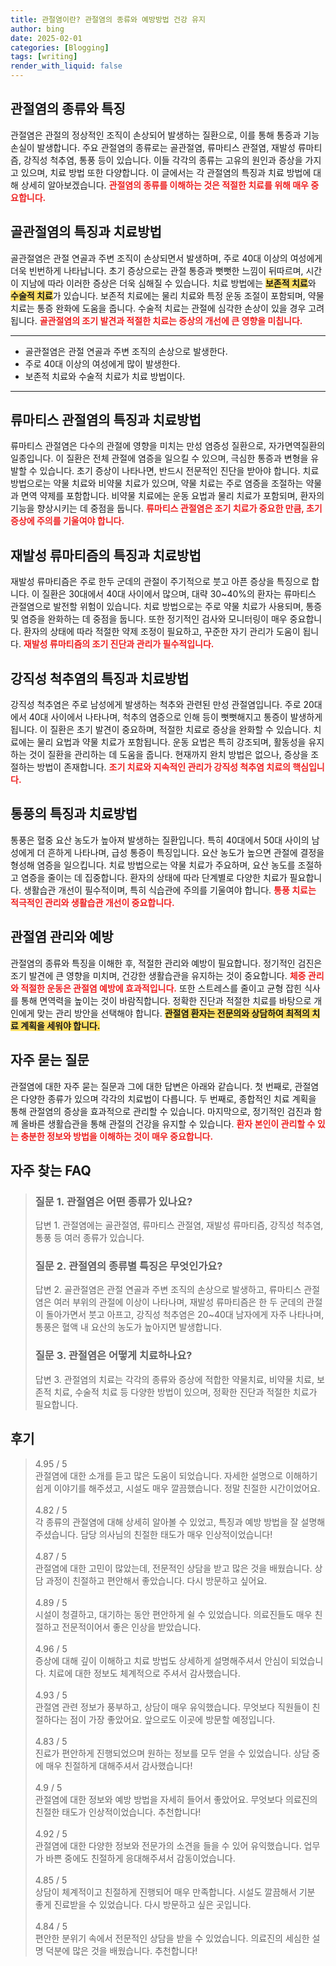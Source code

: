 ```yaml
---
title: 관절염이란? 관절염의 종류와 예방방법 건강 유지
author: bing
date: 2025-02-01
categories: [Blogging]
tags: [writing]
render_with_liquid: false
---
```



<h2 id='관절염의 종류와 특징'>관절염의 종류와 특징</h2>

<p>관절염은 관절의 정상적인 조직이 손상되어 발생하는 질환으로, 이를 통해 통증과 기능 손실이 발생합니다. 주요 관절염의 종류로는 골관절염, 류마티스 관절염, 재발성 류마티즘, 강직성 척추염, 통풍 등이 있습니다. 이들 각각의 종류는 고유의 원인과 증상을 가지고 있으며, 치료 방법 또한 다양합니다. 이 글에서는 각 관절염의 특징과 치료 방법에 대해 상세히 알아보겠습니다. <b><span style="color: #ee2323;">관절염의 종류를 이해하는 것은 적절한 치료를 위해 매우 중요합니다.</span></b></p>

<h2 id='골관절염의 특징과 치료방법'>골관절염의 특징과 치료방법</h2>

<p>골관절염은 관절 연골과 주변 조직이 손상되면서 발생하며, 주로 40대 이상의 여성에게 더욱 빈번하게 나타납니다. 초기 증상으로는 관절 통증과 뻣뻣한 느낌이 뒤따르며, 시간이 지남에 따라 이러한 증상은 더욱 심해질 수 있습니다. 치료 방법에는 <b><span style="background-color: #ffe066;">보존적 치료</span></b>와 <b><span style="background-color: #ffe066;">수술적 치료</span></b>가 있습니다. 보존적 치료에는 물리 치료와 특정 운동 조절이 포함되며, 약물 치료는 통증 완화에 도움을 줍니다. 수술적 치료는 관절에 심각한 손상이 있을 경우 고려됩니다. <b><span style="color: #ee2323;">골관절염의 조기 발견과 적절한 치료는 증상의 개선에 큰 영향을 미칩니다.</span></b></p>

<hr />

<ul>
    <li>골관절염은 관절 연골과 주변 조직의 손상으로 발생한다.</li>
    <li>주로 40대 이상의 여성에게 많이 발생한다.</li>
    <li>보존적 치료와 수술적 치료가 치료 방법이다.</li>
</ul>

<hr />

<h2 id='류마티스 관절염의 특징과 치료방법'>류마티스 관절염의 특징과 치료방법</h2>

<p>류마티스 관절염은 다수의 관절에 영향을 미치는 만성 염증성 질환으로, 자가면역질환의 일종입니다. 이 질환은 전체 관절에 염증을 일으킬 수 있으며, 극심한 통증과 변형을 유발할 수 있습니다. 초기 증상이 나타나면, 반드시 전문적인 진단을 받아야 합니다. 치료 방법으로는 약물 치료와 비약물 치료가 있으며, 약물 치료는 주로 염증을 조절하는 약물과 면역 약제를 포함합니다. 비약물 치료에는 운동 요법과 물리 치료가 포함되며, 환자의 기능을 향상시키는 데 중점을 둡니다. <b><span style="color: #ee2323;">류마티스 관절염은 조기 치료가 중요한 만큼, 초기 증상에 주의를 기울여야 합니다.</span></b></p>

<h2 id='재발성 류마티즘의 특징과 치료방법'>재발성 류마티즘의 특징과 치료방법</h2>

<p>재발성 류마티즘은 주로 한두 군데의 관절이 주기적으로 붓고 아픈 증상을 특징으로 합니다. 이 질환은 30대에서 40대 사이에서 많으며, 대략 30~40%의 환자는 류마티스 관절염으로 발전할 위험이 있습니다. 치료 방법으로는 주로 약물 치료가 사용되며, 통증 및 염증을 완화하는 데 중점을 둡니다. 또한 정기적인 검사와 모니터링이 매우 중요합니다. 환자의 상태에 따라 적절한 약제 조정이 필요하고, 꾸준한 자기 관리가 도움이 됩니다. <b><span style="color: #ee2323;">재발성 류마티즘의 조기 진단과 관리가 필수적입니다.</span></b></p>

<h2 id='강직성 척추염의 특징과 치료방법'>강직성 척추염의 특징과 치료방법</h2>

<p>강직성 척추염은 주로 남성에게 발생하는 척추와 관련된 만성 관절염입니다. 주로 20대에서 40대 사이에서 나타나며, 척추의 염증으로 인해 등이 뻣뻣해지고 통증이 발생하게 됩니다. 이 질환은 초기 발견이 중요하며, 적절한 치료로 증상을 완화할 수 있습니다. 치료에는 물리 요법과 약물 치료가 포함됩니다. 운동 요법은 특히 강조되며, 활동성을 유지하는 것이 질환을 관리하는 데 도움을 줍니다. 현재까지 완치 방법은 없으나, 증상을 조절하는 방법이 존재합니다. <b><span style="color: #ee2323;">조기 치료와 지속적인 관리가 강직성 척추염 치료의 핵심입니다.</span></b></p>

<h2 id='통풍의 특징과 치료방법'>통풍의 특징과 치료방법</h2>

<p>통풍은 혈중 요산 농도가 높아져 발생하는 질환입니다. 특히 40대에서 50대 사이의 남성에게 더 흔하게 나타나며, 급성 통증이 특징입니다. 요산 농도가 높으면 관절에 결정을 형성해 염증을 일으킵니다. 치료 방법으로는 약물 치료가 주요하며, 요산 농도를 조절하고 염증을 줄이는 데 집중합니다. 환자의 상태에 따라 단계별로 다양한 치료가 필요합니다. 생활습관 개선이 필수적이며, 특히 식습관에 주의를 기울여야 합니다. <b><span style="color: #ee2323;">통풍 치료는 적극적인 관리와 생활습관 개선이 중요합니다.</span></b></p>

<h2 id='관절염 관리와 예방'>관절염 관리와 예방</h2>

<p>관절염의 종류와 특징을 이해한 후, 적절한 관리와 예방이 필요합니다. 정기적인 검진은 조기 발견에 큰 영향을 미치며, 건강한 생활습관을 유지하는 것이 중요합니다. <b><span style="color: #ee2323;">체중 관리와 적절한 운동은 관절염 예방에 효과적입니다.</span></b> 또한 스트레스를 줄이고 균형 잡힌 식사를 통해 면역력을 높이는 것이 바람직합니다. 정확한 진단과 적절한 치료를 바탕으로 개인에게 맞는 관리 방안을 선택해야 합니다. <b><span style="background-color: #ffe066;">관절염 환자는 전문의와 상담하여 최적의 치료 계획을 세워야 합니다.</span></b></p>

<h2 id='자주 묻는 질문'>자주 묻는 질문</h2>

<p>관절염에 대한 자주 묻는 질문과 그에 대한 답변은 아래와 같습니다. 첫 번째로, 관절염은 다양한 종류가 있으며 각각의 치료법이 다릅니다. 두 번째로, 종합적인 치료 계획을 통해 관절염의 증상을 효과적으로 관리할 수 있습니다. 마지막으로, 정기적인 검진과 함께 올바른 생활습관을 통해 관절의 건강을 유지할 수 있습니다. <b><span style="color: #ee2323;">환자 본인이 관리할 수 있는 충분한 정보와 방법을 이해하는 것이 매우 중요합니다.</span></b></p>


<h2 id='자주_찾는_FAQ'>자주 찾는 FAQ</h2>
<div itemscope="" itemtype="https://schema.org/FAQPage"> 
<blockquote> 
<div itemscope="" itemprop="mainEntity" itemtype="https://schema.org/Question"> 
<h3 itemprop="name">질문 1. 관절염은 어떤 종류가 있나요?</h3> 
<div itemscope="" itemprop="acceptedAnswer" itemtype="https://schema.org/Answer"> 
<span itemprop="text"> 
<p>답변 1. 관절염에는 골관절염, 류마티스 관절염, 재발성 류마티즘, 강직성 척추염, 통풍 등 여러 종류가 있습니다.</p> 
</span> 
</div> 
</div> 
<div itemscope="" itemprop="mainEntity" itemtype="https://schema.org/Question"> 
<h3 itemprop="name">질문 2. 관절염의 종류별 특징은 무엇인가요?</h3> 
<div itemscope="" itemprop="acceptedAnswer" itemtype="https://schema.org/Answer"> 
<span itemprop="text"> 
<p>답변 2. 골관절염은 관절 연골과 주변 조직의 손상으로 발생하고, 류마티스 관절염은 여러 부위의 관절에 이상이 나타나며, 재발성 류마티즘은 한 두 군데의 관절이 돌아가면서 붓고 아프고, 강직성 척추염은 20~40대 남자에게 자주 나타나며, 통풍은 혈액 내 요산의 농도가 높아지면 발생합니다.</p> 
</span> 
</div> 
</div> 
<div itemscope="" itemprop="mainEntity" itemtype="https://schema.org/Question"> 
<h3 itemprop="name">질문 3. 관절염은 어떻게 치료하나요?</h3> 
<div itemscope="" itemprop="acceptedAnswer" itemtype="https://schema.org/Answer"> 
<span itemprop="text"> 
<p>답변 3. 관절염의 치료는 각각의 종류와 증상에 적합한 약물치료, 비약물 치료, 보존적 치료, 수술적 치료 등 다양한 방법이 있으며, 정확한 진단과 적절한 치료가 필요합니다.</p> 
</span> 
</div> 
</div> 
</blockquote> 
</div>
<h2 id='후기'>후기</h2>
<div itemscope itemtype="https://schema.org/Product">
  <blockquote>
  <div itemprop="review" itemscope itemtype="https://schema.org/Review">
      <div itemprop="reviewRating" itemscope itemtype="https://schema.org/Rating"> <span itemprop="ratingValue">4.95</span> / <span itemprop="bestRating">5</span> </div>
      <span itemprop="reviewBody">관절염에 대한 소개를 듣고 많은 도움이 되었습니다. 자세한 설명으로 이해하기 쉽게 이야기를 해주셨고, 시설도 매우 깔끔했습니다. 정말 친절한 시간이었어요.</span>
  </div>
  <br>
  <div itemprop="review" itemscope itemtype="https://schema.org/Review">
      <div itemprop="reviewRating" itemscope itemtype="https://schema.org/Rating"> <span itemprop="ratingValue">4.82</span> / <span itemprop="bestRating">5</span> </div>
      <span itemprop="reviewBody">각 종류의 관절염에 대해 상세히 알아볼 수 있었고, 특징과 예방 방법을 잘 설명해주셨습니다. 담당 의사님의 친절한 태도가 매우 인상적이었습니다!</span>
  </div>
  <br>
  <div itemprop="review" itemscope itemtype="https://schema.org/Review">
      <div itemprop="reviewRating" itemscope itemtype="https://schema.org/Rating"> <span itemprop="ratingValue">4.87</span> / <span itemprop="bestRating">5</span> </div>
      <span itemprop="reviewBody">관절염에 대한 고민이 많았는데, 전문적인 상담을 받고 많은 것을 배웠습니다. 상담 과정이 친절하고 편안해서 좋았습니다. 다시 방문하고 싶어요.</span>
  </div>
  <br>
  <div itemprop="review" itemscope itemtype="https://schema.org/Review">
      <div itemprop="reviewRating" itemscope itemtype="https://schema.org/Rating"> <span itemprop="ratingValue">4.89</span> / <span itemprop="bestRating">5</span> </div>
      <span itemprop="reviewBody">시설이 청결하고, 대기하는 동안 편안하게 쉴 수 있었습니다. 의료진들도 매우 친절하고 전문적이어서 좋은 인상을 받았습니다.</span>
  </div>
  <br>
  <div itemprop="review" itemscope itemtype="https://schema.org/Review">
      <div itemprop="reviewRating" itemscope itemtype="https://schema.org/Rating"> <span itemprop="ratingValue">4.96</span> / <span itemprop="bestRating">5</span> </div>
      <span itemprop="reviewBody">증상에 대해 깊이 이해하고 치료 방법도 상세하게 설명해주셔서 안심이 되었습니다. 치료에 대한 정보도 체계적으로 주셔서 감사했습니다.</span>
  </div>
  <br>
  <div itemprop="review" itemscope itemtype="https://schema.org/Review">
      <div itemprop="reviewRating" itemscope itemtype="https://schema.org/Rating"> <span itemprop="ratingValue">4.93</span> / <span itemprop="bestRating">5</span> </div>
      <span itemprop="reviewBody">관절염 관련 정보가 풍부하고, 상담이 매우 유익했습니다. 무엇보다 직원들이 친절하다는 점이 가장 좋았어요. 앞으로도 이곳에 방문할 예정입니다.</span>
  </div>
  <br>
  <div itemprop="review" itemscope itemtype="https://schema.org/Review">
      <div itemprop="reviewRating" itemscope itemtype="https://schema.org/Rating"> <span itemprop="ratingValue">4.83</span> / <span itemprop="bestRating">5</span> </div>
      <span itemprop="reviewBody">진료가 편안하게 진행되었으며 원하는 정보를 모두 얻을 수 있었습니다. 상담 중에 매우 친절하게 대해주셔서 감사했습니다!</span>
  </div>
  <br>
  <div itemprop="review" itemscope itemtype="https://schema.org/Review">
      <div itemprop="reviewRating" itemscope itemtype="https://schema.org/Rating"> <span itemprop="ratingValue">4.9</span> / <span itemprop="bestRating">5</span> </div>
      <span itemprop="reviewBody">관절염에 대한 정보와 예방 방법을 자세히 들어서 좋았어요. 무엇보다 의료진의 친절한 태도가 인상적이었습니다. 추천합니다!</span>
  </div>
  <br>
  <div itemprop="review" itemscope itemtype="https://schema.org/Review">
      <div itemprop="reviewRating" itemscope itemtype="https://schema.org/Rating"> <span itemprop="ratingValue">4.92</span> / <span itemprop="bestRating">5</span> </div>
      <span itemprop="reviewBody">관절염에 대한 다양한 정보와 전문가의 소견을 들을 수 있어 유익했습니다. 업무가 바쁜 중에도 친절하게 응대해주셔서 감동이었습니다.</span>
  </div>
  <br>
  <div itemprop="review" itemscope itemtype="https://schema.org/Review">
      <div itemprop="reviewRating" itemscope itemtype="https://schema.org/Rating"> <span itemprop="ratingValue">4.85</span> / <span itemprop="bestRating">5</span> </div>
      <span itemprop="reviewBody">상담이 체계적이고 친절하게 진행되어 매우 만족합니다. 시설도 깔끔해서 기분 좋게 진료받을 수 있었습니다. 다시 방문하고 싶은 곳입니다.</span>
  </div>
  <br>
  <div itemprop="review" itemscope itemtype="https://schema.org/Review">
      <div itemprop="reviewRating" itemscope itemtype="https://schema.org/Rating"> <span itemprop="ratingValue">4.84</span> / <span itemprop="bestRating">5</span> </div>
      <span itemprop="reviewBody">편안한 분위기 속에서 전문적인 상담을 받을 수 있었습니다. 의료진의 세심한 설명 덕분에 많은 것을 배웠습니다. 추천합니다!</span>
  </div>
  </blockquote>
</div>
